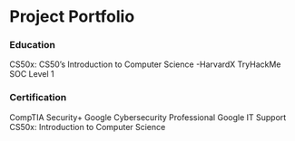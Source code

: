 # Project Portfolio

### Education 
CS50x: CS50’s Introduction to Computer Science -HarvardX
TryHackMe SOC Level 1 

### Certification 
CompTIA Security+ 
Google Cybersecurity Professional
Google IT Support
CS50x: Introduction to Computer Science
